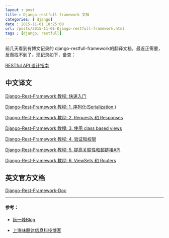 ```yaml
---
layout : post
title : Django restfull framework 文档
categories: [ django] 
date : 2015-11-01 18:25:00
url: /posts/2015-11-01-Django-restfull-framework.html 
tags : [django, restfull]
---
```




前几天看到有博文记录的 django-restfull-framework的翻译文档。最近正需要，反而找不到了。现记录如下，备查：


[RESTful API 设计指南](http://www.ruanyifeng.com/blog/2014/05/restful_api.html)

## 中文译文

[Django-Rest-Framework 教程: 快速入门](http://www.weiguda.com/blog/18/)

[Django-Rest-Framework 教程: 1. 序列化(Serialization )](http://www.weiguda.com/blog/19/)

[Django-Rest-Framework 教程: 2. Requests 和 Responses](http://www.weiguda.com/blog/20/)

[Django-Rest-Framework 教程: 3. 使用 class based views](http://www.weiguda.com/blog/21/)

[Django-Rest-Framework 教程: 4. 验证和权限](http://www.weiguda.com/blog/22/)

[Django-Rest-Framework 教程: 5. 提高关联性和超链接API](http://www.weiguda.com/blog/23/)

[Django-Rest-Framework 教程: 6. ViewSets 和 Routers](http://www.weiguda.com/blog/24/)
<!-- more -->
## 英文官方文档 

[Django-Rest-Framework-Doc](http://www.django-rest-framework.org/)



---

#### 参考： 

* [阮一峰Blog](http://www.ruanyifeng.com/blog/)

* [上海味股达信息科技博客](http://www.weiguda.com/blog/)